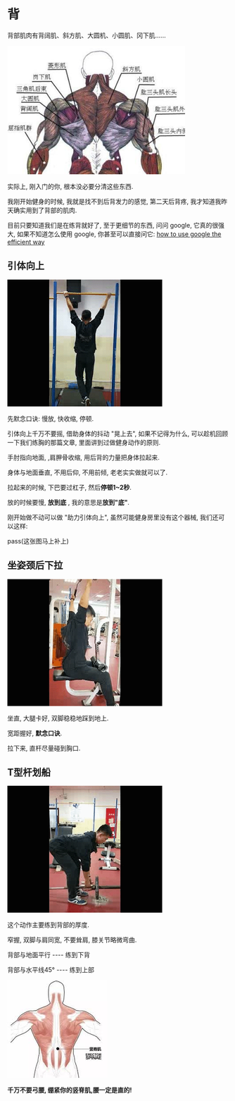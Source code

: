 # 背

背部肌肉有背阔肌、斜方肌、大圆机、小圆肌、冈下肌......

![](https://github.com/caoxuCarlos/a-fitness-guide-for-college-students/blob/master/images/back1.png?raw=true)

实际上, 刚入门的你, 根本没必要分清这些东西.

我刚开始健身的时候, 我就是找不到后背发力的感觉, 第二天后背疼, 我才知道我昨天确实用到了背部的肌肉. 

目前只要知道我们是在练背就好了, 至于更细节的东西, 问问 google, 它真的很强大, 如果不知道怎么使用 google, 你甚至可以直接问它: [how to use google the efficient way](https://www.lifehack.org/articles/technology/20-tips-use-google-search-efficiently.html)

## 引体向上

![](https://github.com/caoxuCarlos/a-fitness-guide-for-college-students/blob/master/images/action/back/%E5%BC%95%E4%BD%93%E5%90%91%E4%B8%8A.gif?raw=true)

先默念口诀: 慢放, 快收缩, 停顿.

引体向上千万不要摇, 借助身体的抖动 "晃上去", 如果不记得为什么, 可以趁机回顾一下我们练胸的那篇文章, 里面讲到过做健身动作的原则.

手肘指向地面, ,肩胛骨收缩, 用后背的力量把身体拉起来.

身体与地面垂直, 不用后仰, 不用前倾, 老老实实做就可以了.

拉起来的时候, 下巴要过杠子, 然后**停顿1~2秒**.

放的时候要慢, **放到底** , 我的意思是**放到"底"**.

刚开始做不动可以做 "助力引体向上", 虽然可能健身房里没有这个器械, 我们还可以这样:

pass(这张图马上补上)

## 坐姿颈后下拉

![](https://github.com/caoxuCarlos/a-fitness-guide-for-college-students/raw/master/images/action/back/%E5%9D%90%E5%A7%BF%E9%A2%88%E5%90%8E%E4%B8%8B%E6%8B%89.gif)

坐直, 大腿卡好, 双脚稳稳地踩到地上.

宽距握好, **默念口诀**.

拉下来, 直杆尽量碰到胸口.

## T型杆划船

![](https://github.com/caoxuCarlos/a-fitness-guide-for-college-students/raw/master/images/action/back/T%E5%BD%A2%E6%9D%86%E5%88%92%E8%88%B9.gif)

这个动作主要练到背部的厚度.

窄握, 双脚与肩同宽, 不要耸肩, 膝关节略微弯曲.

背部与地面平行 ---- 练到下背

背部与水平线45° ---- 练到上部

![](https://github.com/caoxuCarlos/a-fitness-guide-for-college-students/blob/master/images/erector%20-spinae.jpg?raw=true)

**千万不要弓腰, 绷紧你的竖脊肌,腰一定是直的!**

